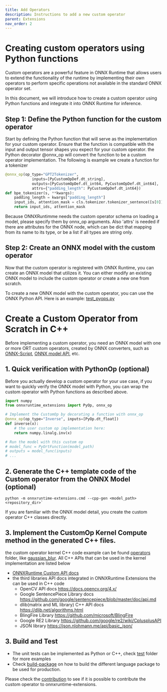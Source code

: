 ```yaml
---
title: Add Operators
description: Instructions to add a new custom operator
parent: Extensions
nav_order: 2
---
```


# Creating custom operators using Python functions

Custom operators are a powerful feature in ONNX Runtime that allows users to extend the functionality of the runtime by implementing their own operators to perform specific operations not available in the standard ONNX operator set.

In this document, we will introduce how to create a custom operator using Python functions and integrate it into ONNX Runtime for inference.


## Step 1: Define the Python function for the custom operator
Start by defining the Python function that will serve as the implementation for your custom operator. Ensure that the function is compatible with the input and output tensor shapes you expect for your custom operator.
the Python decorator @onnx_op will convert the function to be a custom operator implementation. The following is example we create a function for a tokenizer 

```Python
@onnx_op(op_type="GPT2Tokenizer",
            inputs=[PyCustomOpDef.dt_string],
            outputs=[PyCustomOpDef.dt_int64, PyCustomOpDef.dt_int64],
            attrs={"padding_length": PyCustomOpDef.dt_int64})
def bpe_tokenizer(s, **kwargs):
    padding_length = kwargs["padding_length"]
    input_ids, attention_mask = cls.tokenizer.tokenizer_sentence([s[0]], padding_length)
    return input_ids, attention_mask
```
Because ONNXRuntimme needs the custom operator schema on loading a model, please specify them by onnx_op arguments. Also 'attrs' is needed if there are attributes for the ONNX node, which can be dict that mapping from its name to its type, or be a list if all types are string only.

## Step 2: Create an ONNX model with the custom operator
Now that the custom operator is registered with ONNX Runtime, you can create an ONNX model that utilizes it. You can either modify an existing ONNX model to include the custom operator or create a new one from scratch.

To create a new ONNX model with the custom operator, you can use the ONNX Python API. Here is an example: [test_pyops.py](https://github.com/microsoft/onnxruntime-extensions/blob/main/test/test_pyops.py)

# Create a Custom Operator from Scratch in C++

Before implementing a custom operator, you need an ONNX model with one or more ORT custom operators, created by ONNX converters, such as [ONNX-Script](https://github.com/microsoft/onnx-script), [ONNX model API](https://onnx.ai/onnx/api/helper.html), etc.


## 1. Quick verification with PythonOp (optional)

Before you actually develop a custom operator for your use case, if you want to quickly verify the ONNX model with Python, you can wrap the custom operator with Python functions as described above.

```python
import numpy
from onnxruntime_extensions import PyOp, onnx_op

# Implement the CustomOp by decorating a function with onnx_op
@onnx_op(op_type="Inverse", inputs=[PyOp.dt_float])
def inverse(x):
    # the user custom op implementation here:
    return numpy.linalg.inv(x)

# Run the model with this custom op
# model_func = PyOrtFunction(model_path)
# outputs = model_func(inputs)
# ...
```

## 2. Generate the C++ template code of the Custom operator from the ONNX Model (optional)
    python -m onnxruntime-extensions.cmd --cpp-gen <model_path> <repository_dir>`
If you are familiar with the ONNX model detail, you create the custom operator C++ classes directly.


## 3. Implement the CustomOp Kernel Compute method in the generated C++ files.
the custom operator kernel C++ code example can be found [operators](https://github.com/microsoft/onnxruntime-extensions/tree/main/operators) folder, like [gaussian_blur](https://github.com/microsoft/onnxruntime-extensions/blob/main/operators/cv2/imgproc/gaussian_blur.hpp). All C++ APIs that can be used in the kernel implementation are listed below

* [ONNXRuntime Custom API docs](https://onnxruntime.ai/docs/api/c/struct_ort_custom_op.html)
* the third libraries API docs integrated in ONNXRuntime Extensions the can be used in C++ code
    - OpenCV API docs https://docs.opencv.org/4.x/
    - Google SentencePiece Library docs https://github.com/google/sentencepiece/blob/master/doc/api.md
    - dlib(matrix and ML library) C++ API docs https://dlib.net/algorithms.html
    - BlingFire Library https://github.com/microsoft/BlingFire
    - Google RE2 Library https://github.com/google/re2/wiki/CplusplusAPI
    - JSON library https://json.nlohmann.me/api/basic_json/

## 3. Build and Test
- The unit tests can be implemented as Python or C++, check [test](https://github.com/microsoft/onnxruntime-extensions/tree/main/test) folder for more examples
- Check [build-package](./build.md) on how to build the different language package to be used for production.

Please check the [contribution](./index.md#contributing) to see if it is possible to contribute the custom operator to onnxruntime-extensions.